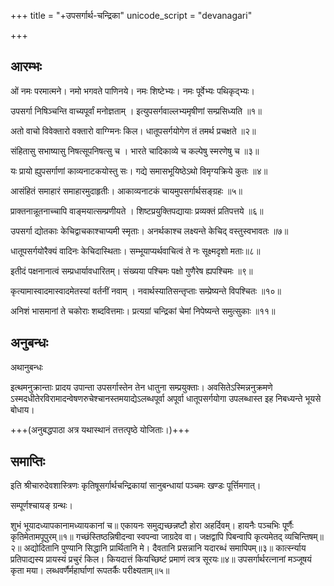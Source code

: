 +++
title = "+उपसर्गार्थ-चन्द्रिका"
unicode_script = "devanagari"

+++

## आरम्भः
ओं नमः परमात्मने।
नमो भगवते पाणिनये।
नमः शिष्टेभ्यः। नमः पूर्वेभ्यः पथिकृद्भ्यः।

उपसर्गा निषिञ्चन्ति वाच्यपूर्वां मनोज्ञताम् ।
इत्युपसर्गवाल्लभ्यमृषीणां सम्प्रसिध्यति ॥१॥

अतो वाचो विवेक्तारो वक्तारो वाग्ग्मिनः किल।
धातूपसर्गयोगेण तं तमर्थ प्रचक्षते ॥२॥

संहितासु सभाष्यासु निषत्सूपनिषत्सु च ।
भारते चादिकाव्ये च कल्पेषु स्मरणेषु च ॥३॥

यः प्रायो ह्युपसर्गाणां काव्यनाटकयोस्तु सः।
गद्ये समासभूयिष्ठेऽथो विमृग्यक्रिये कुतः ॥४॥

आसंहितं समाहारं समाहारमुदाहृतीः।
आकाव्यनाटकं चायमुपसर्गार्थसङ्ग्रहः ॥५॥

प्राक्तनान्नूतनाच्चापि वाङ्मयात्सम्प्रणीयते ।
शिष्टप्रयुक्तिपद्यायाः प्रव्यक्तं प्रतिपत्तये ॥६॥

उपसर्गा द्योतकाः केचिद्वाचकाश्चाप्यमी स्मृताः।
अनर्थकाश्च लक्ष्यन्ते केचिद् वस्तुस्वभावतः ॥७॥

धातूपसर्गयोरैक्यं वादिनः केचिदास्थिताः।
सम्भूयाप्यर्थवाचित्वं ते नः सूक्ष्मदृशो मताः॥८॥

इतीदं पक्षनानात्वं सम्प्रधार्यावधारितम्।
संख्यया पश्चिमः पक्षो गुणैरेष ह्यपश्चिमः ॥९॥

कृत्यामास्वादमास्वादमेतस्यां वर्तनीं नवाम् ।
नवार्थस्यातिसन्तृप्ताः सम्प्रेष्यन्ते विपश्चितः ॥१०॥

अनिशं भासमानां ते चकोराः शब्दवित्तमाः।
प्रत्यग्रां चन्द्रिकां चेमां निपेष्यन्ते समुत्सुकाः ॥११॥

## अनुबन्धः
अथानुबन्धः

इत्थमनुक्रान्ताः प्रादय उपान्ता उपसर्गास्तेन तेन धातुना सम्प्रयुक्ताः। अवसितेऽस्मिन्ननुक्रमणे ऽस्मदधीतेरविरामादन्वेषणरुचेश्चानस्तमयाद्येऽलब्धपूर्वा अपूर्वा धातूपसर्गयोगा उपलब्धास्त इह निबध्यन्ते भूयसे बोधाय। 

+++(अनुबद्धपाठा अत्र यथास्थानं तत्तत्पृष्ठे योजिताः।)+++

## समाप्तिः
इति श्रीचारुदेवशास्त्रिणः कृतिषूसर्गार्थचन्द्रिकायां सानुबन्धायां पञ्चमः खण्डः पूर्त्तिमगात्।

सम्पूर्णश्चायङ् ग्रन्थः।

शुभं भूयादध्यापकानामध्यायकानां च॥
एकायनः समुद्यच्छन्नष्टौ होरा अहर्दिवम्।
हायनैः पञ्चभिः पूर्णैः कृतिमेतामपूपुरम्॥१॥
गच्छंस्तिष्ठन्निषीदन्वा स्वपन्वा जाग्रदेव वा।
जक्षद्वापि पिबन्वापि कृत्यमेतद् व्यचिन्तिषम्॥२॥
अद्योदितानि पुण्यानि सिद्धानि प्रार्थितानि मे।
दैवतानि प्रसन्नानि यदारब्धं समापिपम्॥३॥
कार्त्स्न्याय प्रतिपाद्यस्य प्रायस्यं प्रचुरं किल।
कियदात्तं कियच्छिष्टं प्रमाणं त्वत्र सूरयः॥४॥
उपसर्गार्थरत्नानां मञ्जूषयं कृता मया।
लब्धवर्णैर्महार्घाणां रूपतर्कैः परीक्ष्यताम्॥५॥

